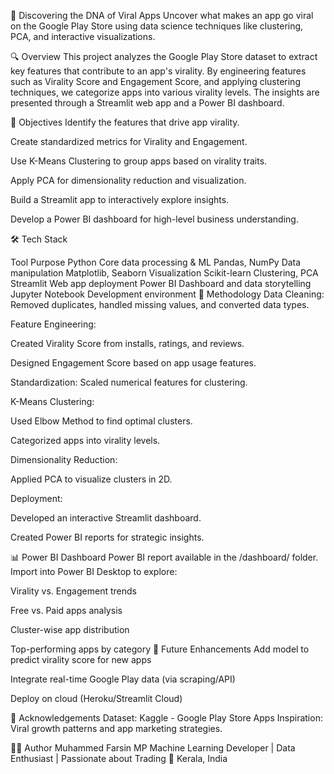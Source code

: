 📱 Discovering the DNA of Viral Apps
Uncover what makes an app go viral on the Google Play Store using data science techniques like clustering, PCA, and interactive visualizations.

🔍 Overview
This project analyzes the Google Play Store dataset to extract key features that contribute to an app's virality. By engineering features such as Virality Score and Engagement Score, and applying clustering techniques, we categorize apps into various virality levels. The insights are presented through a Streamlit web app and a Power BI dashboard.

🎯 Objectives
Identify the features that drive app virality.

Create standardized metrics for Virality and Engagement.

Use K-Means Clustering to group apps based on virality traits.

Apply PCA for dimensionality reduction and visualization.

Build a Streamlit app to interactively explore insights.

Develop a Power BI dashboard for high-level business understanding.

🛠️ Tech Stack

Tool	Purpose
Python	Core data processing & ML
Pandas, NumPy	Data manipulation
Matplotlib, Seaborn	Visualization
Scikit-learn	Clustering, PCA
Streamlit	Web app deployment
Power BI	Dashboard and data storytelling
Jupyter Notebook	Development environment
🧪 Methodology
Data Cleaning: Removed duplicates, handled missing values, and converted data types.

Feature Engineering:

Created Virality Score from installs, ratings, and reviews.

Designed Engagement Score based on app usage features.

Standardization: Scaled numerical features for clustering.

K-Means Clustering:

Used Elbow Method to find optimal clusters.

Categorized apps into virality levels.

Dimensionality Reduction:

Applied PCA to visualize clusters in 2D.

Deployment:

Developed an interactive Streamlit dashboard.

Created Power BI reports for strategic insights.

📊 Power BI Dashboard
Power BI report available in the /dashboard/ folder. Import into Power BI Desktop to explore:

Virality vs. Engagement trends

Free vs. Paid apps analysis

Cluster-wise app distribution

Top-performing apps by category
📌 Future Enhancements
Add model to predict virality score for new apps

Integrate real-time Google Play data (via scraping/API)

Deploy on cloud (Heroku/Streamlit Cloud)

🙌 Acknowledgements
Dataset: Kaggle - Google Play Store Apps
Inspiration: Viral growth patterns and app marketing strategies.

🧑‍💻 Author
Muhammed Farsin MP
Machine Learning Developer | Data Enthusiast | Passionate about Trading
📍 Kerala, India
